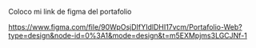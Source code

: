 Coloco mi link de figma del portafolio

https://www.figma.com/file/90WpOsjDIfYIdlDHI17vcm/Portafolio-Web?type=design&node-id=0%3A1&mode=design&t=m5EXMpjms3LGCJNf-1
